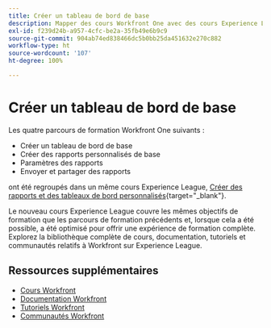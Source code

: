 ```yaml
---
title: Créer un tableau de bord de base
description: Mapper des cours Workfront One avec des cours Experience League
exl-id: f239d24b-a957-4cfc-be2a-35fb49e6b9c9
source-git-commit: 904ab74ed838466dc5b0bb25da451632e270c882
workflow-type: ht
source-wordcount: '107'
ht-degree: 100%

---
```


# Créer un tableau de bord de base

Les quatre parcours de formation Workfront One suivants :

* Créer un tableau de bord de base
* Créer des rapports personnalisés de base
* Paramètres des rapports
* Envoyer et partager des rapports

ont été regroupés dans un même cours Experience League, [Créer des rapports et des tableaux de bord personnalisés](https://experienceleague.adobe.com/?recommended=Workfront-U-1-2022.3.reporting){target="_blank"}.

Le nouveau cours Experience League couvre les mêmes objectifs de formation que les parcours de formation précédents et, lorsque cela a été possible, a été optimisé pour offrir une expérience de formation complète.  Explorez la bibliothèque complète de cours, documentation, tutoriels et communautés relatifs à Workfront sur Experience League.

## Ressources supplémentaires

* [Cours Workfront](https://experienceleague.adobe.com/?lang=fr&amp;Solution=Workfront#courses)
* [Documentation Workfront](https://experienceleague.adobe.com/docs/workfront.html?lang=fr)
* [Tutoriels Workfront](https://experienceleague.adobe.com/docs/workfront-learn/tutorials-workfront/home.html?lang=fr)
* [Communautés Workfront](https://experienceleaguecommunities.adobe.com/t5/workfront/ct-p/workfront)
